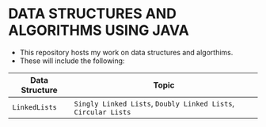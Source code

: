 # DATA STRUCTURES AND ALGORITHMS USING JAVA

* This repository hosts my work on data structures and algorthims.
* These will include the following:


|Data Structure | Topic |
|---------------|-------|
|`LinkedLists`|`Singly Linked Lists`, `Doubly Linked Lists`, `Circular Lists`|
